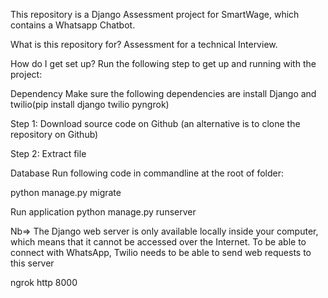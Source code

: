 This repository is a Django Assessment project for SmartWage, which contains a  Whatsapp Chatbot.

What is this repository for?
Assessment for a technical Interview.

How do I get set up?
Run the following step to get up and running with the project:

Dependency
Make sure the following dependencies are install
Django and twilio(pip install django twilio pyngrok)

Step 1: Download source code on Github (an alternative is to clone the repository on Github) 

Step 2: Extract file


Database
Run following code in commandline at the root of folder:

python manage.py migrate

Run application
python manage.py runserver

Nb=> The Django web server is only available locally inside your computer, which means that it cannot be accessed over the Internet. To be able to connect with WhatsApp, Twilio needs to be able to send web requests to this server

ngrok http 8000





